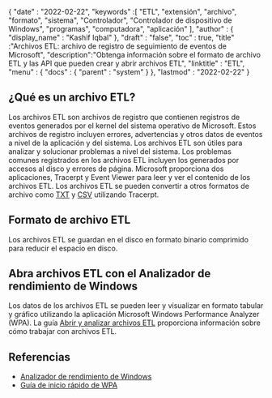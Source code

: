 {
  "date" : "2022-02-22",
  "keywords" :[ "ETL", "extensión", "archivo", "formato", "sistema", "Controlador", "Controlador de dispositivo de Windows", "programas", "computadora", "aplicación" ],
  "author" : {
    "display_name" : "Kashif Iqbal"
},
  "draft" : "false",
  "toc" : true,
  "title" :"Archivos ETL: archivo de registro de seguimiento de eventos de Microsoft",
  "description":"Obtenga información sobre el formato de archivo ETL y las API que pueden crear y abrir archivos ETL",
  "linktitle" : "ETL",
  "menu" : {
    "docs" : {
      "parent" : "system"
}
},
  "lastmod" : "2022-02-22"
}

## ¿Qué es un archivo ETL?

Los archivos ETL son archivos de registro que contienen registros de eventos generados por el kernel del sistema operativo de Microsoft. Estos archivos de registro incluyen errores, advertencias y otros datos de eventos a nivel de la aplicación y del sistema. Los archivos ETL son útiles para analizar y solucionar problemas a nivel del sistema. Los problemas comunes registrados en los archivos ETL incluyen los generados por accesos al disco y errores de página. Microsoft proporciona dos aplicaciones, Tracerpt y Event Viewer para leer y ver el contenido de los archivos ETL. Los archivos ETL se pueden convertir a otros formatos de archivo como [TXT](/es/word-processing/txt/) y [CSV](/es/spreadsheet/csv/) utilizando Tracerpt.

## Formato de archivo ETL

Los archivos ETL se guardan en el disco en formato binario comprimido para reducir el espacio en disco.

## Abra archivos ETL con el Analizador de rendimiento de Windows

Los datos de los archivos ETL se pueden leer y visualizar en formato tabular y gráfico utilizando la aplicación Microsoft Windows Performance Analyzer (WPA). La guía [Abrir y analizar archivos ETL](https://learn.microsoft.com/en-us/windows-hardware/test/wpt/opening-and-analyzing-etl-files-in-wpa) proporciona información sobre cómo trabajar con archivos ETL.

## Referencias

* [Analizador de rendimiento de Windows](https://learn.microsoft.com/en-us/windows-hardware/test/wpt/getting-started--windows-performance-analyzer--wpa-)
* [Guía de inicio rápido de WPA](https://learn.microsoft.com/en-us/windows-hardware/test/wpt/wpa-quick-start-guide)

